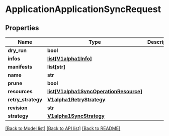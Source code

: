 # ApplicationApplicationSyncRequest

## Properties
Name | Type | Description | Notes
------------ | ------------- | ------------- | -------------
**dry_run** | **bool** |  | [optional] 
**infos** | [**list[V1alpha1Info]**](V1alpha1Info.md) |  | [optional] 
**manifests** | **list[str]** |  | [optional] 
**name** | **str** |  | [optional] 
**prune** | **bool** |  | [optional] 
**resources** | [**list[V1alpha1SyncOperationResource]**](V1alpha1SyncOperationResource.md) |  | [optional] 
**retry_strategy** | [**V1alpha1RetryStrategy**](V1alpha1RetryStrategy.md) |  | [optional] 
**revision** | **str** |  | [optional] 
**strategy** | [**V1alpha1SyncStrategy**](V1alpha1SyncStrategy.md) |  | [optional] 

[[Back to Model list]](../README.md#documentation-for-models) [[Back to API list]](../README.md#documentation-for-api-endpoints) [[Back to README]](../README.md)


